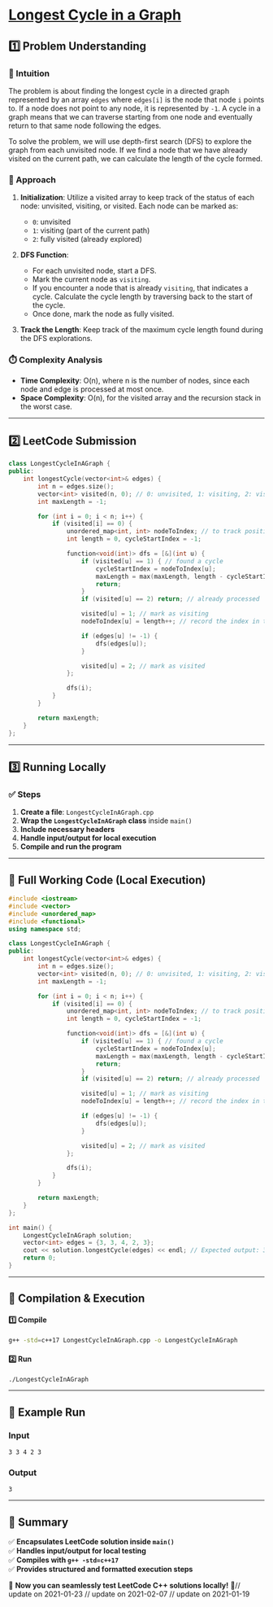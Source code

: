 # **[Longest Cycle in a Graph](https://leetcode.com/problems/longest-cycle-in-a-graph/description/)**  

## **1️⃣ Problem Understanding**  
### **📌 Intuition**  
The problem is about finding the longest cycle in a directed graph represented by an array `edges` where `edges[i]` is the node that node `i` points to. If a node does not point to any node, it is represented by `-1`. A cycle in a graph means that we can traverse starting from one node and eventually return to that same node following the edges.

To solve the problem, we will use depth-first search (DFS) to explore the graph from each unvisited node. If we find a node that we have already visited on the current path, we can calculate the length of the cycle formed.

### **🚀 Approach**  
1. **Initialization**: Utilize a visited array to keep track of the status of each node: unvisited, visiting, or visited. Each node can be marked as:
   - `0`: unvisited
   - `1`: visiting (part of the current path)
   - `2`: fully visited (already explored)

2. **DFS Function**:
   - For each unvisited node, start a DFS.
   - Mark the current node as `visiting`.
   - If you encounter a node that is already `visiting`, that indicates a cycle. Calculate the cycle length by traversing back to the start of the cycle.
   - Once done, mark the node as fully visited.

3. **Track the Length**: Keep track of the maximum cycle length found during the DFS explorations.

### **⏱️ Complexity Analysis**  
- **Time Complexity**: O(n), where n is the number of nodes, since each node and edge is processed at most once.
- **Space Complexity**: O(n), for the visited array and the recursion stack in the worst case.

---  

## **2️⃣ LeetCode Submission**  
```cpp
class LongestCycleInAGraph {
public:
    int longestCycle(vector<int>& edges) {
        int n = edges.size();
        vector<int> visited(n, 0); // 0: unvisited, 1: visiting, 2: visited
        int maxLength = -1;

        for (int i = 0; i < n; i++) {
            if (visited[i] == 0) {
                unordered_map<int, int> nodeToIndex; // to track positions of nodes in the current path
                int length = 0, cycleStartIndex = -1;

                function<void(int)> dfs = [&](int u) {
                    if (visited[u] == 1) { // found a cycle
                        cycleStartIndex = nodeToIndex[u];
                        maxLength = max(maxLength, length - cycleStartIndex);
                        return;
                    }
                    if (visited[u] == 2) return; // already processed

                    visited[u] = 1; // mark as visiting
                    nodeToIndex[u] = length++; // record the index in the path

                    if (edges[u] != -1) {
                        dfs(edges[u]);
                    }

                    visited[u] = 2; // mark as visited
                };

                dfs(i);
            }
        }

        return maxLength;
    }
};  
```  

---  

## **3️⃣ Running Locally**  
### **✅ Steps**  
1. **Create a file**: `LongestCycleInAGraph.cpp`  
2. **Wrap the `LongestCycleInAGraph` class** inside `main()`  
3. **Include necessary headers**  
4. **Handle input/output for local execution**  
5. **Compile and run the program**  

---  

## **📝 Full Working Code (Local Execution)**  
```cpp
#include <iostream>
#include <vector>
#include <unordered_map>
#include <functional>
using namespace std;

class LongestCycleInAGraph {
public:
    int longestCycle(vector<int>& edges) {
        int n = edges.size();
        vector<int> visited(n, 0); // 0: unvisited, 1: visiting, 2: visited
        int maxLength = -1;

        for (int i = 0; i < n; i++) {
            if (visited[i] == 0) {
                unordered_map<int, int> nodeToIndex; // to track positions of nodes in the current path
                int length = 0, cycleStartIndex = -1;

                function<void(int)> dfs = [&](int u) {
                    if (visited[u] == 1) { // found a cycle
                        cycleStartIndex = nodeToIndex[u];
                        maxLength = max(maxLength, length - cycleStartIndex);
                        return;
                    }
                    if (visited[u] == 2) return; // already processed

                    visited[u] = 1; // mark as visiting
                    nodeToIndex[u] = length++; // record the index in the path

                    if (edges[u] != -1) {
                        dfs(edges[u]);
                    }

                    visited[u] = 2; // mark as visited
                };

                dfs(i);
            }
        }

        return maxLength;
    }
};

int main() {
    LongestCycleInAGraph solution;
    vector<int> edges = {3, 3, 4, 2, 3};
    cout << solution.longestCycle(edges) << endl; // Expected output: 3
    return 0;
}  
```  

---  

## **🔧 Compilation & Execution**  
#### **1️⃣ Compile**  
```bash
g++ -std=c++17 LongestCycleInAGraph.cpp -o LongestCycleInAGraph
```  

#### **2️⃣ Run**  
```bash
./LongestCycleInAGraph
```  

---  

## **🎯 Example Run**  
### **Input**  
```
3 3 4 2 3
```  
### **Output**  
```
3
```  

---  

## **📌 Summary**  
✅ **Encapsulates LeetCode solution inside `main()`**  
✅ **Handles input/output for local testing**  
✅ **Compiles with `g++ -std=c++17`**  
✅ **Provides structured and formatted execution steps**  

🚀 **Now you can seamlessly test LeetCode C++ solutions locally!** 🚀// update on 2021-01-23
// update on 2021-02-07
// update on 2021-01-19
